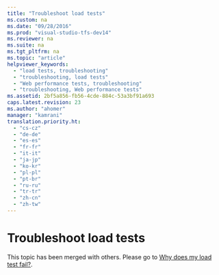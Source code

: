 ```yaml
---
title: "Troubleshoot load tests"
ms.custom: na
ms.date: "09/28/2016"
ms.prod: "visual-studio-tfs-dev14"
ms.reviewer: na
ms.suite: na
ms.tgt_pltfrm: na
ms.topic: "article"
helpviewer_keywords: 
  - "load tests, troubleshooting"
  - "troubleshooting, load tests"
  - "Web performance tests, troubleshooting"
  - "troubleshooting, Web performance tests"
ms.assetid: 2bf5a856-fb56-4cde-884c-53a3bf91a693
caps.latest.revision: 23
ms.author: "ahomer"
manager: "kamrani"
translation.priority.ht: 
  - "cs-cz"
  - "de-de"
  - "es-es"
  - "fr-fr"
  - "it-it"
  - "ja-jp"
  - "ko-kr"
  - "pl-pl"
  - "pt-br"
  - "ru-ru"
  - "tr-tr"
  - "zh-cn"
  - "zh-tw"
---
```

# Troubleshoot load tests
This topic has been merged with others. Please go to [Why does my load test fail?](http://msdn.microsoft.com/en-us/7041cbcf-9ab1-4579-98ff-8f296aeaded4).